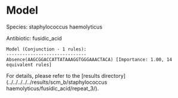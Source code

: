 
# Model

Species: staphylococcus haemolyticus

Antibiotic: fusidic_acid

```
Model (Conjunction - 1 rules):
------------------------------
Absence(AAGCGGACCATTATAAAGGTGGGAAACTACA) [Importance: 1.00, 14 equivalent rules]

```

For details, please refer to the [results directory](../../../../../results/scm_b/staphylococcus haemolyticus/fusidic_acid/repeat_3/).

